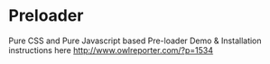 # Preloader
Pure CSS and Pure Javascript based Pre-loader
Demo & Installation instructions here http://www.owlreporter.com/?p=1534
